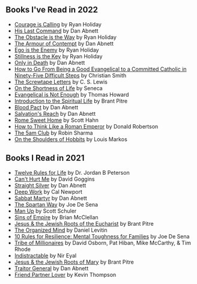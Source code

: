 ## Books I've Read in 2022
- [Courage is Calling](https://www.amazon.com/Courage-Calling-Fortune-Favors-Brave/dp/0593191676/ref=sr_1_1?crid=3I16QU4TOG2NF&keywords=courage+is+calling+ryan+holiday&qid=1641406889&sprefix=courage+is+calling%2Caps%2C138&sr=8-1) by Ryan Holiday
- [His Last Command](https://www.amazon.com/The-Lost-Gaunts-Ghosts-Omnibus/dp/1844168182/ref=tmm_pap_swatch_0?_encoding=UTF8&qid=1642534161&sr=8-1) by Dan Abnett
- [The Obstacle is the Way](https://www.amazon.com/Obstacle-Way-Timeless-Turning-Triumph/dp/1591846358/ref=sr_1_1?keywords=the+obstacle+is+the+way&qid=1643521363&s=books&sprefix=the+obstac%2Cstripbooks%2C144&sr=1-1) by Ryan Holiday
- [The Armour of Contempt](https://www.amazon.com/The-Lost-Gaunts-Ghosts-Omnibus/dp/1844168182/ref=tmm_pap_swatch_0?_encoding=UTF8&qid=1642534161&sr=8-1) by Dan Abnett
- [Ego is the Enemy](https://www.amazon.com/Ego-Enemy-Ryan-Holiday/dp/1591847818/ref=sr_1_1?keywords=ego+is+the+enemy&qid=1644513360&s=books&sprefix=ego+is+the+e%2Cstripbooks%2C224&sr=1-1) by Ryan Holiday
- [Stillness is the Key](https://www.amazon.com/Stillness-Key-Ryan-Holiday/dp/0525538585/ref=tmm_hrd_swatch_0?_encoding=UTF8&qid=1645041638&sr=8-1) by Ryan Holiday
- [Only in Death](https://www.amazon.com/The-Lost-Gaunts-Ghosts-Omnibus/dp/1844168182/ref=tmm_pap_swatch_0?_encoding=UTF8&qid=1642534161&sr=8-1) by Dan Abnett
- [How to Go From Being a Good Evangelical to a Committed Catholic in Ninety-Five Difficult Steps](https://www.amazon.com/Evangelical-Committed-Catholic-Ninety-Five-Difficult/dp/1610970330/ref=sr_1_1?keywords=how+to+go+from+being+a+good+evangelical&qid=1646164954&sprefix=How+to+go+from+being+a+%2Caps%2C169&sr=8-1) by Christian Smith
- [The Screwtape Letters](https://www.amazon.com/Screwtape-Letters-C-S-Lewis/dp/0060652934/ref=sr_1_1?keywords=screwtape+letters+by+c.s.+lewis+paperback&qid=1646758639&sprefix=screwtape+letters+by+c.s.+lewis%2Caps%2C148&sr=8-1) by C. S. Lewis
- [On the Shortness of Life](https://www.amazon.com/Shortness-Life-Seneca/dp/1941129420/ref=sr_1_4?keywords=on+the+shortness+of+life&qid=1647048061&sprefix=on+the+shortn%2Caps%2C182&sr=8-4) by Seneca
- [Evangelical is Not Enough](https://www.amazon.com/Evangelical-Not-Enough-Worship-Sacrament/dp/0898702216/ref=sr_1_1?keywords=evangelical+is+not+enough&qid=1648414409&sprefix=evangelical+is+not%2Caps%2C378&sr=8-1) by Thomas Howard
- [Introduction to the Spiritual Life](https://www.amazon.com/Introduction-Spiritual-Life-Walking-Prayer/dp/B08ZJXJXCF/ref=sr_1_1?keywords=introduction+to+the+spiritual+life+brant+pitre&qid=1649097944&sprefix=introduction+to+the+sp%2Caps%2C134&sr=8-1) by Brant Pitre
- [Blood Pact](https://www.amazon.com/gp/product/1784968153/ref=ppx_yo_dt_b_asin_title_o04_s00?ie=UTF8&psc=1) by Dan Abnett
- [Salvation's Reach](https://www.amazon.com/gp/product/1784968153/ref=ppx_yo_dt_b_asin_title_o04_s00?ie=UTF8&psc=1) by Dan Abnett
- [Rome Sweet Home](https://www.amazon.com/Rome-Sweet-Home-Journey-Catholicism/dp/0898704782/ref=sr_1_1?keywords=rome+sweet+home+scott+hahn&qid=1653320237&sprefix=rome+sw%2Caps%2C219&sr=8-1) by Scott Hahn
- [How to Think Like a Roman Emperor](https://www.amazon.com/How-to-Think-Like-Roman-Emperor-audiobook/dp/B07F9YYR62/ref=sr_1_1?keywords=how+to+think+like+a+roman+emperor&qid=1654316020&s=books&sprefix=how+to+think+lik%2Cstripbooks%2C217&sr=1-1) by Donald Robertson
- [The 5am Club](https://www.amazon.com/AM-Club-Morning-Elevate-Life/dp/1443460710/ref=sr_1_1?keywords=the+5am+club&qid=1655000718&sprefix=the+5am%2Caps%2C136&sr=8-1) by Robin Sharma
- [On the Shoulders of Hobbits](https://www.amazon.com/gp/product/0802443192/ref=ppx_yo_dt_b_asin_title_o01_s00?ie=UTF8&psc=1) by Louis Markos

## Books I Read in 2021
- [Twelve Rules for Life](https://www.amazon.com/12-Rules-Life-Antidote-Chaos/dp/0345816021/ref=sr_1_1?crid=2YXR0031ITV1V&dchild=1&keywords=twelve+rules+for+life+by+jordan+peterson&qid=1622693242&sprefix=twelve+rules+for+li%2Caps%2C209&sr=8-1) by Dr. Jordan B Peterson
- [Can't Hurt Me](https://www.amazon.com/Cant-Hurt-Me-Master-Your/dp/1544512279/ref=sr_1_2?crid=349DJZBVBYVVK&dchild=1&keywords=can%27t+hurt+me&qid=1622693278&sprefix=can%27t+hurt%2Caps%2C231&sr=8-2) by David Goggins
- [Straight Silver](https://www.amazon.com/Saint-Gaunts-Ghosts-Omnibus/dp/1784966274/ref=sr_1_2?crid=LUZUKS9L6D9U&dchild=1&keywords=sabbat+martyr&qid=1622693300&sprefix=Sabbat+Mart%2Caps%2C204&sr=8-2) by Dan Abnett
- [Deep Work](https://www.amazon.com/Deep-Work-Focused-Success-Distracted/dp/1455586692/ref=sr_1_1?crid=1NWWTCBMQD98&dchild=1&keywords=deep+work+cal+newport&qid=1622693370&sprefix=deep+work%2Caps%2C223&sr=8-1) by Cal Newport
- [Sabbat Martyr](https://www.amazon.com/Saint-Gaunts-Ghosts-Omnibus/dp/1784966274/ref=sr_1_2?crid=LUZUKS9L6D9U&dchild=1&keywords=sabbat+martyr&qid=1622693300&sprefix=Sabbat+Mart%2Caps%2C204&sr=8-2) by Dan Abnett
- [The Spartan Way](https://www.amazon.com/The-Spartan-Way-audiobook/dp/B07FNSDN6F/ref=sr_1_1?dchild=1&keywords=the+spartan+way&qid=1626118296&sr=8-1) by Joe De Sena
- [Man Up](https://www.amazon.com/Man-Up-Scott-C-Schuler-audiobook/dp/B077K5YKX5/ref=sr_1_7?dchild=1&keywords=man+up&qid=1629321144&sr=8-7) by Scott Schuler
- [Sins of Empire](https://www.amazon.com/Sins-Empire-Gods-Blood-Powder/dp/0316407216/ref=tmm_hrd_swatch_0?_encoding=UTF8&qid=1631896301&sr=8-1) by Brian McClellan
- [Jesus & the Jewish Roots of the Eucharist](https://www.amazon.com/Jesus-Jewish-Roots-Eucharist-Unlocking/dp/0385531869/ref=tmm_pap_swatch_0?_encoding=UTF8&qid=1634185354&sr=8-1) by Brant Pitre
- [The Organized Mind](https://www.amazon.com/The-Organized-Mind-audiobook/dp/B00MH43RWK/ref=sr_1_1?dchild=1&keywords=The+organized+mind&qid=1634335352&sr=8-1) by Daniel Levitin
- [10 Rules for Resilience: Mental Toughness for Families](https://www.amazon.com/10-Rules-Resilience-Toughness-Families/dp/B08V3V9KN4/ref=sr_1_3?crid=1501YJYW1U12U&dchild=1&keywords=10+rules+for+resilience+mental+toughness+for+families&qid=1635447118&sprefix=10+rul%2Caps%2C135&sr=8-3) by Joe De Sena
- [Tribe of Millionaires](https://www.amazon.com/Tribe-Millionaires-Choice-Change-Everything/dp/B07Y5QYZ4W/ref=sr_1_1?crid=23WN7YGQR3N6H&keywords=tribe+of+millionaires&qid=1636757614&sprefix=tribe+of+mil%2Caps%2C210&sr=8-1) by David Osborn, Pat Hiban, Mike McCarthy, & Tim Rhode
- [Indistractable](https://www.amazon.com/Indistractable-Control-Your-Attention-Choose/dp/194883653X/ref=tmm_hrd_swatch_0?_encoding=UTF8&qid=1637196253&sr=8-1) by Nir Eyal
- [Jesus & the Jewish Roots of Mary](https://www.amazon.com/Jesus-Jewish-Roots-Mary-Unveiling/dp/0525572732/ref=sr_1_1?crid=OPW00Z5AX08I&keywords=jesus+and+the+jewish+roots+of+mary&qid=1638395415&sprefix=Jesus+and+the+jew%2Caps%2C220&sr=8-1) by Brant Pitre
- [Traitor General](https://www.amazon.com/gp/product/1844168190/ref=ox_sc_saved_title_1?smid=&psc=1) by Dan Abnett
- [Friend Partner Lover](https://www.amazon.com/Friends-Partners-Lovers-Takes-Marriage/dp/0800728114/ref=tmm_pap_swatch_0?_encoding=UTF8&qid=1640999518&sr=8-2) by Kevin Thompson
